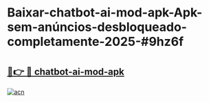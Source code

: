 # Baixar-chatbot-ai-mod-apk-Apk-sem-anúncios-desbloqueado-completamente-2025-#9hz6f

# <h2><a href="https://ainizakaria.my?title=chatbot-ai-mod-apk&ref=24M">🔗👉 🔴 chatbot-ai-mod-apk</a></h2>

[![acn](https://github.com/user-attachments/assets/0f9c940e-d8b0-45ae-aac7-cd30a18b3e1c)](https://ainizakaria.my?title=chatbot-ai-mod-apk&ref=24M)


